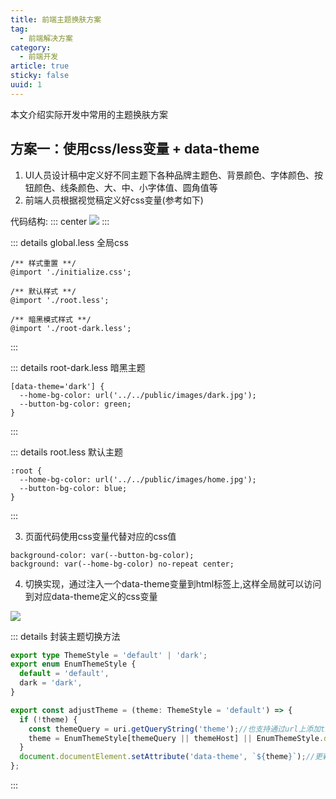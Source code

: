 ```yaml
---
title: 前端主题换肤方案
tag: 
  - 前端解决方案
category:
  - 前端开发
article: true
sticky: false
uuid: 1
---
```

本文介绍实际开发中常用的主题换肤方案
<!-- more -->

## 方案一：使用css/less变量 + data-theme
1. UI人员设计稿中定义好不同主题下各种品牌主题色、背景颜色、字体颜色、按钮颜色、线条颜色、大、中、小字体值、圆角值等
2. 前端人员根据视觉稿定义好css变量(参考如下)

代码结构:
::: center
![](/assets/image/scheme_1_1.png)
:::

::: details global.less 全局css
```less 
/** 样式重置 **/
@import './initialize.css';

/** 默认样式 **/
@import './root.less';

/** 暗黑模式样式 **/
@import './root-dark.less';

```
:::

::: details root-dark.less 暗黑主题
```less 
[data-theme='dark'] {
  --home-bg-color: url('../../public/images/dark.jpg');
  --button-bg-color: green;
}
```
:::

::: details root.less 默认主题
```less 
:root {
  --home-bg-color: url('../../public/images/home.jpg');
  --button-bg-color: blue;
}

```
:::

3. 页面代码使用css变量代替对应的css值
```less
background-color: var(--button-bg-color);
background: var(--home-bg-color) no-repeat center;
```

4. 切换实现，通过注入一个data-theme变量到html标签上,这样全局就可以访问到对应data-theme定义的css变量

![](/assets/image/scheme_1_2.png)

::: details 封装主题切换方法
```ts
export type ThemeStyle = 'default' | 'dark';
export enum EnumThemeStyle {
  default = 'default',
  dark = 'dark',
}

export const adjustTheme = (theme: ThemeStyle = 'default') => {
  if (!theme) {
    const themeQuery = uri.getQueryString('theme');//也支持通过url上添加theme参数控制
    theme = EnumThemeStyle[themeQuery || themeHost] || EnumThemeStyle.default;
  }
  document.documentElement.setAttribute('data-theme', `${theme}`);//更新注入的data-theme变量到html标签上
};
```
:::
